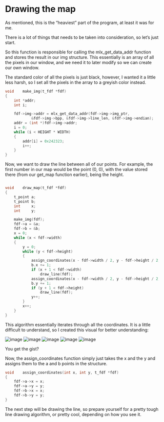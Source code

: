 # Drawing the map

As mentioned, this is the “heaviest” part of the program, at least it was for me. 

There is a lot of things that needs to be taken into consideration, so let’s just start. 

So this function is responsible for calling the mlx_get_data_addr function and stores the result in our img structure. This essentially is an array of all the pixels in our window, and we need it to later modify so we can create our own window. 

The standard color of all the pixels is just black, however, I wanted it a little less harsh, so I set all the pixels in the array to a greyish color instead.

```c
void	make_img(t_fdf *fdf)
{
	int	*addr;
	int	i;

	fdf->img->addr = mlx_get_data_addr(fdf->img->img_ptr,
			&fdf->img->bpp, &fdf->img->line_len, &fdf->img->endian);
	addr = (int *)fdf->img->addr;
	i = 0;
	while (i < HEIGHT * WIDTH)
	{
		addr[i] = 0x242323;
		i++;
	}
}
```

Now, we want to draw the line between all of our points. For example, the first number in our map would be the point (0, 0), with the value stored there (from our get_map function earlier), being the height. 

```c

void	draw_map(t_fdf *fdf)
{
	t_point	a;
	t_point	b;
	int		x;
	int		y;

	make_img(fdf);
	fdf->a = &a;
	fdf->b = &b;
	x = 0;
	while (x < fdf->width)
	{
		y = 0;
		while (y < fdf->height)
		{
			assign_coordinates(x - fdf->width / 2, y - fdf->height / 2, fdf);
			b.x += 1;
			if (x + 1 < fdf->width)
				draw_line(fdf);
			assign_coordinates(x - fdf->width / 2, y - fdf->height / 2, fdf);
			b.y += 1;
			if (y + 1 < fdf->height)
				draw_line(fdf);
			y++;
		}
		x++;
	}
}
```

This algorithm essentially iterates through all the coordinates. It is a little difficult to understand, so I created this visual for better understanding:

![image](https://github.com/Varaunevik/FdF/assets/145858191/a5e6d12f-b96d-41ff-9549-bd8ed1737612)
![image](https://github.com/Varaunevik/FdF/assets/145858191/3b90885e-77e6-4d52-8340-95ec2cd4f5f1)
![image](https://github.com/Varaunevik/FdF/assets/145858191/9b8a66a8-af24-41be-b29e-10fc6827ccf5)
![image](https://github.com/Varaunevik/FdF/assets/145858191/d253b017-a165-4e37-9fec-0aabf1c6b798)
![image](https://github.com/Varaunevik/FdF/assets/145858191/f7c8ce42-e5ee-40bf-b07b-cee13e6c9fa2)


You get the gist?

Now, the assign_coordinates function simply just takes the x and the y and assigns them to the a and b points in the structure. 

```c
void	assign_coordinates(int x, int y, t_fdf *fdf)
{
	fdf->a->x = x;
	fdf->a->y = y;
	fdf->b->x = x;
	fdf->b->y = y;
}
```

The next step will be drawing the line, so prepare yourself for a pretty tough line drawing algorithm, or pretty cool, depending on how you see it.
